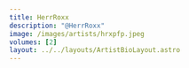 ```yaml
---
title: HerrRoxx
description: "@HerrRoxx"
image: /images/artists/hrxpfp.jpeg
volumes: [2]
layout: ../../layouts/ArtistBioLayout.astro
---
```

